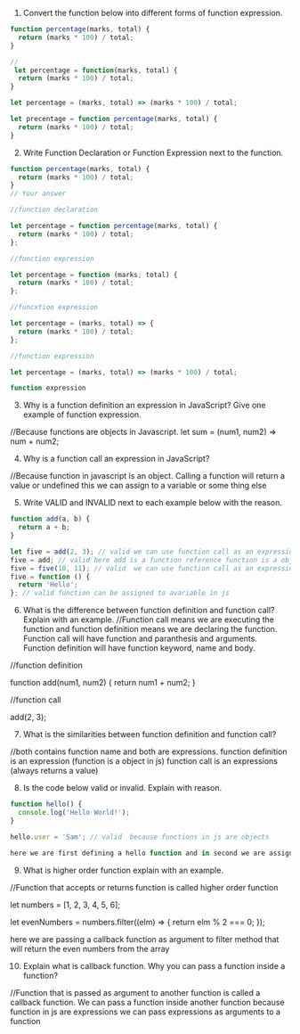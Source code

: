 1. Convert the function below into different forms of function expression.

```js
function percentage(marks, total) {
  return (marks * 100) / total;
}

//
 let percentage = function(marks, total) {
  return (marks * 100) / total;
}

let percentage = (marks, total) => (marks * 100) / total;

let precentage = function percentage(marks, total) {
  return (marks * 100) / total;
}
```

2. Write Function Declaration or Function Expression next to the function.

```js
function percentage(marks, total) {
  return (marks * 100) / total;
}
// Your answer

//function declaration
```

```js
let percentage = function percentage(marks, total) {
  return (marks * 100) / total;
};

//function expression
```

```js
let percentage = function (marks, total) {
  return (marks * 100) / total;
};

//funcxtion expression

```

```js
let percentage = (marks, total) => {
  return (marks * 100) / total;
};

//function expression
```

```js
let percentage = (marks, total) => (marks * 100) / total;

function expression

```

3. Why is a function definition an expression in JavaScript? Give one example of function expression.

//Because functions are objects in Javascript. 
let sum = (num1, num2)  => num + num2;

4. Why is a function call an expression in JavaScript?

//Because function in javascript is an object. Calling a function will return a value or undefined this we can assign to a variable or some thing else

5. Write VALID and INVALID next to each example below with the reason.

```js
function add(a, b) {
  return a + b;
} 

let five = add(2, 3); // valid we can use function call as an expression
five = add; // valid here add is a function reference function is a object in js so we can assign it to variable
five = five(10, 11); // valid  we can use function call as an expression
five = function () {
  return 'Hello';
}; // valid function can be assigned to avariable in js
```

6. What is the difference between function definition and function call? Explain with an example.
//Function call means we are executing the function and function definition means we are declaring the function. Function call will have function and paranthesis and arguments. Function definition will have function keyword, name and body.

//function definition 

function add(num1, num2) {
  return num1 + num2;
}

//function call

add(2, 3);

7. What is the similarities between function definition and function call?

//both contains function name and both are expressions. 
function definition is an expression (function is a object in js)
function call is an expressions (always returns a value)

8. Is the code below valid or invalid. Explain with reason.

```js
function hello() {
  console.log('Hello World!');
}

hello.user = 'Sam'; // valid  because functions in js are objects

here we are first defining a hello function and in second we are assigning the value "Sam" to user key in hello object
```

9. What is higher order function explain with an example.

//Function that accepts or returns function is called higher order function

let numbers = [1, 2, 3, 4, 5, 6];

let evenNumbers = numbers.filter((elm) => {
  return elm % 2 === 0;
});

here we are passing a callback function as argument to filter method that will return the even numbers from the array

10. Explain what is callback function. Why you can pass a function inside a function?

//Function that is passed as argument to another function is called a callback function. We can pass a function inside another function because function in js are expressions we can pass expressions as arguments to a function